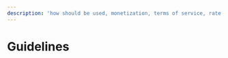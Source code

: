 ```yaml
---
description: 'how should be used, monetization, terms of service, rate limits'
---
```


# Guidelines

